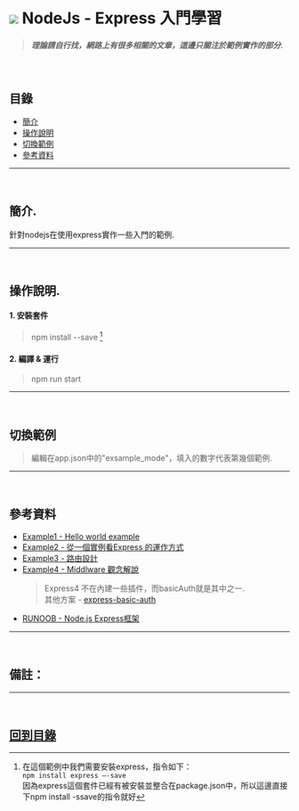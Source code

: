 # ![](https://drive.google.com/uc?id=10INx5_pkhMcYRdx_OO4rXNXxcsvPtBYq) NodeJs - Express 入門學習
> ##### 理論請自行找，網路上有很多相關的文章，這邊只關注於範例實作的部分.

<br>

<!--ts-->
## 目錄
* [簡介](#簡介)
* [操作說明](#操作說明)
* [切換範例](#切換範例)
* [參考資料](#參考資料)
<!--te-->

---
<br>

## 簡介.
針對nodejs在使用express實作一些入門的範例.

---
<br>

## 操作說明.
#### 1. 安裝套件
> npm install --save [^1]

#### 2. 編譯 & 運行
> npm run start

---
<br>

## 切換範例
> 編輯在app.json中的"exsample_mode"，填入的數字代表第幾個範例.

---
<br>

## 參考資料
* [Example1 - Hello world example](https://expressjs.com/en/starter/hello-world.html) <br>
* [Example2 - 從一個實例看Express 的運作方式](https://medium.com/web-design-zone/%E5%BE%9Enode-js-%E5%BE%9E%E4%B8%80%E5%80%8B%E5%AF%A6%E4%BE%8B%E7%9C%8Bexpress-%E7%9A%84%E9%81%8B%E4%BD%9C%E6%96%B9%E5%BC%8F-7c61cdd477f5) <br>
* [Example3 - 路由設計](https://ithelp.ithome.com.tw/articles/10307712) <br>
* [Example4 - Middlware 觀念解說](https://www.jollen.org/blog/2013/11/expressjs-middleware.html) <br>
  > Express4 不在內建一些插件，而basicAuth就是其中之一. <br>
  > 其他方案 - [express-basic-auth](https://www.npmjs.com/package/express-basic-auth) <br>
* [RUNOOB - Node.js Express框架](https://www.runoob.com/nodejs/nodejs-express-framework.html) <br>

---
<br>

## 備註：

[^1]: 在這個範例中我們需要安裝express，指令如下：<br>
`npm install express —-save` <br>
因為express這個套件已經有被安裝並整合在package.json中，所以這邊直接下npm install -ssave的指令就好

---
<br>

<!--ts-->
## [回到目錄](#目錄)
<!--te-->
